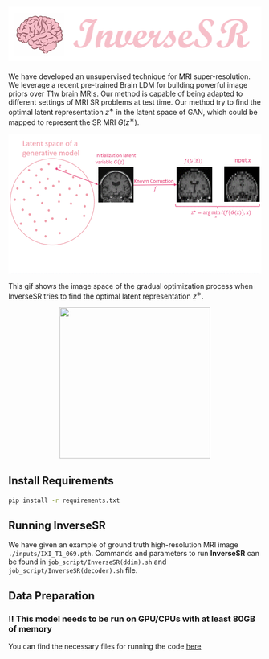 ![title](img/title.png)
---
We have developed an unsupervised technique for MRI super-resolution. We leverage a recent pre-trained Brain LDM for building powerful image priors over T1w brain MRIs. Our method is capable of being adapted to different settings of MRI SR problems at test time. Our method try to find the optimal latent representation $z^∗$ in the latent space of GAN, which could be mapped to represent the SR MRI $G(z^∗)$.

<p align="center">
    <img src="img/Method_Detail.gif" width="800" /> 
</p>

This gif shows the image space of the gradual optimization process when InverseSR tries to find the optimal latent representation $z^∗$.
<p align="center">
    <img src="img/InverseSR_2.gif" width="300" height="300" /> 
</p>

## Install Requirements
```sh
pip install -r requirements.txt
```

## Running InverseSR
We have given an example of ground truth high-resolution MRI image `./inputs/IXI_T1_069.pth`. Commands and parameters to run **InverseSR** can be found in `job_script/InverseSR(ddim).sh` and `job_script/InverseSR(decoder).sh` file.


## Data Preparation

### !! This model needs to be run on GPU/CPUs with at least 80GB of memory
You can find the necessary files for running the code [here](https://drive.google.com/drive/folders/110l68um6gUJzECIv0AyF-4Fcw0rrQgA9?usp=drive_link)